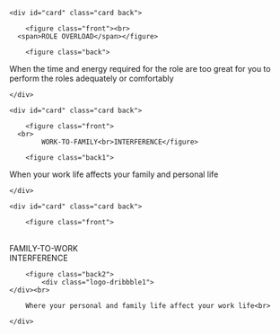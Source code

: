<!DOCTYPE html>



<html>

<head>

<meta http-equiv="Content-Type" content="text/html; charset=UTF-8">
  
  
<meta name="viewport" content="width=device-width, initial-scale=1, maximum-scale=1, user-scalable=no">
  
  
      
<link rel="stylesheet" href="./style.css">

  


</head>



<body>
  


<section class="container" style="z-index: 5;">
  
	<div id="card" class="card back">
    
		<figure class="front"><br>
      <span>ROLE OVERLOAD</span></figure>
   
		<figure class="back">
When the time and energy required for the role are too great for you to perform the roles adequately or comfortably<br>
</figure>
  
	</div>
</section>




<section class="container" style="z-index: 6;">
  
	<div id="card" class="card back">
    		
		<figure class="front">
      <br>
			WORK-TO-FAMILY<br>INTERFERENCE</figure>

		<figure class="back1">

			
When your work life affects your family and personal life<br>
</figure>
  
	</div>

</section>




<section class="container" style="z-index: 7;">

	<div id="card" class="card back">
    
		<figure class="front">
<br>
			FAMILY-TO-WORK<br>INTERFERENCE
</figure>

		<figure class="back2">
			<div class="logo-dribbble1">
	</div><br>

		Where your personal and family life affect your work life<br>
</figure>
  
	</div>

</section>


 



<script src="./jquery.min.js.download"></script>

    
<script src="./index.js.download"></script>





</body>

</html>
